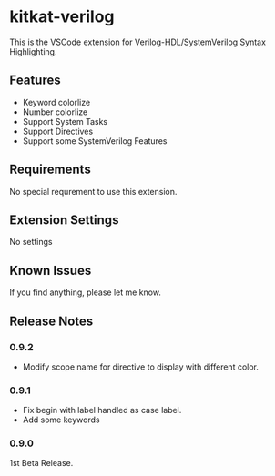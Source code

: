 # kitkat-verilog

This is the VSCode extension for Verilog-HDL/SystemVerilog Syntax Highlighting.

## Features

* Keyword colorlize
* Number colorlize
* Support System Tasks
* Support Directives
* Support some SystemVerilog Features


## Requirements

No special requrement to use this extension.


## Extension Settings

No settings


## Known Issues

If you find anything, please let me know.


## Release Notes

### 0.9.2

* Modify scope name for directive to display with different color.

### 0.9.1

* Fix begin with label handled as case label.
* Add some keywords

### 0.9.0

1st Beta Release.

